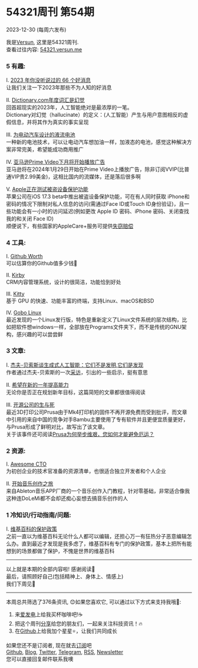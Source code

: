 # 54321周刊 第54期
2023-12-30 (每周六发布)

我是[Versun](https://notes.versun.me), 这里是54321周刊. \
查看过往内容: [54321.versun.me](https://54321.versun.me/)

### 5 有趣:
I. [2023 年你没听说过的 66 个好消息](https://futurecrunch.com/goodnews2023/)\
让我们关注一下2023年那些不为人知的好消息

II. [Dictionary.com年度词汇是幻觉](https://content.dictionary.com/word-of-the-year-2023/) \
回首超现实的2023年，人工智能绝对是最浓厚的一笔。\
Dictionary对幻觉（hallucinate）的定义：(人工智能）产生与用户意图相反的虚假信息，并将其作为真实的事实呈现

III. [为电动汽车设计的液流电池](https://spectrum.ieee.org/flow-battery-2666672335)\
一种新的电池技术，可以让电动汽车想加油一样，加液态的电池，感觉这种解决方案非常完美，希望能成功商用推广

IV. [亚马逊Prime Video下月将开始播放广告](https://9to5mac.com/2023/12/27/amazon-prime-video-ads-2/)\
亚马逊将在2024年1月29日开始在Prime Video上播放广告，除非订阅VVIP(比普通VIP贵2.99美金)，这相比国内的流媒体，还是落后很多啊

V. [Apple正在测试被盗设备保护功能](https://www.macrumors.com/2023/12/12/ios-17-3-stolen-device-protection-feature/)\
苹果公司在iOS 17.3 beta中推出被盗设备保护功能，可在有人同时获取 iPhone和密码的情况下限制对私人信息的访问(需通过Face ID或Touch ID身份验证)，且一些功能会有一小时的访问延迟(例如更改 Apple ID 密码、iPhone 密码、关闭查找我的和关闭 Face ID)\
顺便说下，有些国家的AppleCare+服务可提供[失窃赔偿](https://support.apple.com/iphone/theft-loss-claims)


### 4 工具:
I. [Github Worth](https://github-worth.vercel.app/)\
可以估算你的Github值多少钱🤣

II. [Kirby](https://getkirby.com/)\
CRM内容管理系统，设计的很简洁，功能恰到好处

III. [Kitty](https://sw.kovidgoyal.net/kitty/)\
基于 GPU 的快速、功能丰富的终端，支持Linux、macOS和BSD

IV. [Gobo Linux](https://gobolinux.org/)\
最近发现的一个Linux发行版，特色是重新定义了Linux文件系统的层次结构，比如把软件想windows一样，全部放在Programs文件夹下，而不是传统的GNU架构，感兴趣的可以尝尝鲜


### 3 文章:
I. [杰夫-贝索斯谈生成式人工智能：它们不是发明,它们是发现](https://www.youtube.com/watch?v=DcWqzZ3I2cY)\
作者通过杰夫-贝索斯的一次[采访](https://www.youtube.com/watch?v=DcWqzZ3I2cY)，引出的一些启示，挺有意思

II. [希望在新的一年提高能力](https://world.hey.com/dhh/commit-to-competence-in-this-coming-year-feb7d7c5)\
无论你是否正在规划新年目标，这篇简短的文章都很值得阅读

III. [开源公司的生与死](https://lucumr.pocoo.org/2023/12/25/life-and-death-of-open-source/#footnote-1)\
最近3D打印公司Prusa由于Mk4打印机的固件不再开源免费而受到批评，而文章中引用的来自中国的竞争对手Bambu主要使用了专有软件并且更便宜质量更好，与Prusa形成了鲜明对比，故写出了该文章。\
关于该事件还可阅读[Prusa为何举步维艰，您如何才能避免厄运？](https://drewdevault.com/2023/12/26/2023-12-26-Prusa-is-floundering.html)


### 2 资源:
I. [Awesome CTO](https://github.com/kuchin/awesome-cto)\
为初创企业的技术官准备的资源清单，也很适合独立开发者和个人企业

II. [开始音乐创作之旅](https://learningmusic.ableton.com/zh-Hans/)\
来自Ableton音乐APP厂商的一个音乐创作入门教程，针对零基础，非常适合像我这种连DoLeMi都不会却还痴心妄想去搞音乐创作的人


### 1 冷知识/行动指南/问题:
I. [维基百科的保护政策](https://zh.wikipedia.org/zh-cn/Wikipedia:%E4%BF%9D%E8%AD%B7%E6%96%B9%E9%87%9D)\
之前一直以为维基百科无论什么人都可以编辑，还担心万一有狂热分子恶意编辑怎么办。直到最近才发现是我多虑了，维基百科有专门的保护政策，基本上把所有能想到的场景都做了保护，不愧是世界的维基百科

---
以上就是本期的全部内容啦! 感谢阅读🥰\
最后，请照顾好自己(包括精神上、身体上、情感上)\
我们下周见👋

---
本周总共筛选了376条资讯, 😊如果您喜欢它, 可以通过以下方式来支持我哦🎉: 
1. 来[爱发电](https://afdian.net/a/versun)上给我买杯咖啡吧!☕ 
2. 把这个周刊[分享](https://54321.versun.me)给您的朋友们，一起来关注科技资讯！🔥 
3. 在[Github](https://github.com/versun/54321-Weekly)上给我加个星星⭐，让我们共同成长 

如果您还不是订阅者, 现在就去[订阅](https://54321.versun.me)吧\
[Github](https://github.com/versun/54321-Weekly), [Blog](https://blog.versun.me/), [Twitter](https://twitter.com/VersunPan), [Telegram](https://t.me/+0hAhZfrPJGo1YmI9), [RSS](https://54321.versun.me/feed), [Newsletter](https://54321.versun.me/)\
您可以直接回复邮件联系我噢
